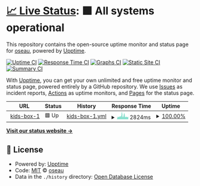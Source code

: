 # [📈 Live Status](https://oseau.github.io/uptime-kids-box-1): <!--live status--> **🟩 All systems operational**

This repository contains the open-source uptime monitor and status page for [oseau](https://oseau.github.io/uptime-kids-box-1), powered by [Upptime](https://github.com/upptime/upptime).

[![Uptime CI](https://github.com/koj-co/upptime/workflows/Uptime%20CI/badge.svg)](https://github.com/koj-co/upptime/actions?query=workflow%3A%22Uptime+CI%22)
[![Response Time CI](https://github.com/koj-co/upptime/workflows/Response%20Time%20CI/badge.svg)](https://github.com/koj-co/upptime/actions?query=workflow%3A%22Response+Time+CI%22)
[![Graphs CI](https://github.com/koj-co/upptime/workflows/Graphs%20CI/badge.svg)](https://github.com/koj-co/upptime/actions?query=workflow%3A%22Graphs+CI%22)
[![Static Site CI](https://github.com/koj-co/upptime/workflows/Static%20Site%20CI/badge.svg)](https://github.com/koj-co/upptime/actions?query=workflow%3A%22Static+Site+CI%22)
[![Summary CI](https://github.com/koj-co/upptime/workflows/Summary%20CI/badge.svg)](https://github.com/koj-co/upptime/actions?query=workflow%3A%22Summary+CI%22)

With [Upptime](https://upptime.js.org), you can get your own unlimited and free uptime monitor and status page, powered entirely by a GitHub repository. We use [Issues](https://github.com/oseau/uptime-kids-box-1/issues) as incident reports, [Actions](https://github.com/oseau/uptime-kids-box-1/actions) as uptime monitors, and [Pages](https://oseau.github.io/uptime-kids-box-1) for the status page.

<!--start: status pages-->
<!-- This summary is generated by Upptime (https://github.com/upptime/upptime) -->
<!-- Do not edit this manually, your changes will be overwritten -->
<!-- prettier-ignore -->
| URL | Status | History | Response Time | Uptime |
| --- | ------ | ------- | ------------- | ------ |
| <img alt="" src="https://favicons.githubusercontent.com/kids-box-1.tttwonder.com" height="13"> [kids-box-1](https://kids-box-1.tttwonder.com/) | 🟩 Up | [kids-box-1.yml](https://github.com/oseau/uptime-kids-box-1/commits/HEAD/history/kids-box-1.yml) | <details><summary><img alt="Response time graph" src="./graphs/kids-box-1/response-time-week.png" height="20"> 2824ms</summary><br><a href="https://oseau.github.io/uptime-kids-box-1/history/kids-box-1"><img alt="Response time 3154" src="https://img.shields.io/endpoint?url=https%3A%2F%2Fraw.githubusercontent.com%2Foseau%2Fuptime-kids-box-1%2FHEAD%2Fapi%2Fkids-box-1%2Fresponse-time.json"></a><br><a href="https://oseau.github.io/uptime-kids-box-1/history/kids-box-1"><img alt="24-hour response time 2553" src="https://img.shields.io/endpoint?url=https%3A%2F%2Fraw.githubusercontent.com%2Foseau%2Fuptime-kids-box-1%2FHEAD%2Fapi%2Fkids-box-1%2Fresponse-time-day.json"></a><br><a href="https://oseau.github.io/uptime-kids-box-1/history/kids-box-1"><img alt="7-day response time 2824" src="https://img.shields.io/endpoint?url=https%3A%2F%2Fraw.githubusercontent.com%2Foseau%2Fuptime-kids-box-1%2FHEAD%2Fapi%2Fkids-box-1%2Fresponse-time-week.json"></a><br><a href="https://oseau.github.io/uptime-kids-box-1/history/kids-box-1"><img alt="30-day response time 3278" src="https://img.shields.io/endpoint?url=https%3A%2F%2Fraw.githubusercontent.com%2Foseau%2Fuptime-kids-box-1%2FHEAD%2Fapi%2Fkids-box-1%2Fresponse-time-month.json"></a><br><a href="https://oseau.github.io/uptime-kids-box-1/history/kids-box-1"><img alt="1-year response time 3154" src="https://img.shields.io/endpoint?url=https%3A%2F%2Fraw.githubusercontent.com%2Foseau%2Fuptime-kids-box-1%2FHEAD%2Fapi%2Fkids-box-1%2Fresponse-time-year.json"></a></details> | <details><summary><a href="https://oseau.github.io/uptime-kids-box-1/history/kids-box-1">100.00%</a></summary><a href="https://oseau.github.io/uptime-kids-box-1/history/kids-box-1"><img alt="All-time uptime 99.18%" src="https://img.shields.io/endpoint?url=https%3A%2F%2Fraw.githubusercontent.com%2Foseau%2Fuptime-kids-box-1%2FHEAD%2Fapi%2Fkids-box-1%2Fuptime.json"></a><br><a href="https://oseau.github.io/uptime-kids-box-1/history/kids-box-1"><img alt="24-hour uptime 100.00%" src="https://img.shields.io/endpoint?url=https%3A%2F%2Fraw.githubusercontent.com%2Foseau%2Fuptime-kids-box-1%2FHEAD%2Fapi%2Fkids-box-1%2Fuptime-day.json"></a><br><a href="https://oseau.github.io/uptime-kids-box-1/history/kids-box-1"><img alt="7-day uptime 100.00%" src="https://img.shields.io/endpoint?url=https%3A%2F%2Fraw.githubusercontent.com%2Foseau%2Fuptime-kids-box-1%2FHEAD%2Fapi%2Fkids-box-1%2Fuptime-week.json"></a><br><a href="https://oseau.github.io/uptime-kids-box-1/history/kids-box-1"><img alt="30-day uptime 99.28%" src="https://img.shields.io/endpoint?url=https%3A%2F%2Fraw.githubusercontent.com%2Foseau%2Fuptime-kids-box-1%2FHEAD%2Fapi%2Fkids-box-1%2Fuptime-month.json"></a><br><a href="https://oseau.github.io/uptime-kids-box-1/history/kids-box-1"><img alt="1-year uptime 99.18%" src="https://img.shields.io/endpoint?url=https%3A%2F%2Fraw.githubusercontent.com%2Foseau%2Fuptime-kids-box-1%2FHEAD%2Fapi%2Fkids-box-1%2Fuptime-year.json"></a></details>

<!--end: status pages-->

[**Visit our status website →**](https://oseau.github.io/uptime-kids-box-1)

## 📄 License

- Powered by: [Upptime](https://github.com/upptime/upptime)
- Code: [MIT](./LICENSE) © [oseau](https://oseau.github.io/uptime-kids-box-1)
- Data in the `./history` directory: [Open Database License](https://opendatacommons.org/licenses/odbl/1-0/)
